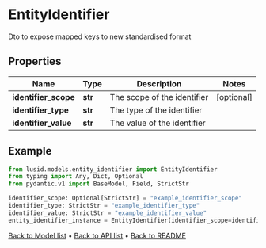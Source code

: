 # EntityIdentifier

Dto to expose mapped keys to new standardised format
## Properties
Name | Type | Description | Notes
------------ | ------------- | ------------- | -------------
**identifier_scope** | **str** | The scope of the identifier | [optional] 
**identifier_type** | **str** | The type of the identifier | 
**identifier_value** | **str** | The value of the identifier | 
## Example

```python
from lusid.models.entity_identifier import EntityIdentifier
from typing import Any, Dict, Optional
from pydantic.v1 import BaseModel, Field, StrictStr

identifier_scope: Optional[StrictStr] = "example_identifier_scope"
identifier_type: StrictStr = "example_identifier_type"
identifier_value: StrictStr = "example_identifier_value"
entity_identifier_instance = EntityIdentifier(identifier_scope=identifier_scope, identifier_type=identifier_type, identifier_value=identifier_value)

```

[Back to Model list](../README.md#documentation-for-models) &#8226; [Back to API list](../README.md#documentation-for-api-endpoints) &#8226; [Back to README](../README.md)

